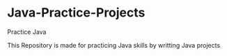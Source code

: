 # Java-Practice-Projects
Practice Java

This Repository is made for practicing Java skills by writting Java projects
